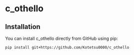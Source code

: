 # c_othello

## Installation

You can install c_othello directly from GitHub using pip:

```bash
pip install git+https://github.com/Kotetsu0000/c_othello
```
